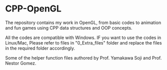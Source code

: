 # CPP-OpenGL
The repository contains my work in OpenGL, from basic codes to animation and fun games using CPP data structures and OOP concepts.

All the codes are compatible with Windows. IF you want to use the codes in Linux/Mac, Please refer to files in "0_Extra_files" folder and replace the files in the required folder accordingly.



Some of the helper function files authored by Prof. Yamakawa Soji and Prof. Nestor Gomez.
